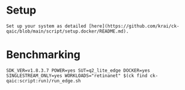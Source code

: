 # Setup
    Set up your system as detailed [here](https://github.com/krai/ck-qaic/blob/main/script/setup.docker/README.md).

# Benchmarking
```
SDK_VER=v1.8.3.7 POWER=yes SUT=q2_lite_edge DOCKER=yes SINGLESTREAM_ONLY=yes WORKLOADS="retinanet" $(ck find ck-qaic:script:run)/run_edge.sh
```

